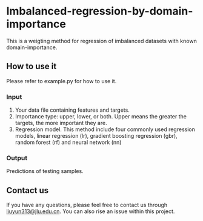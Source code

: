 # Imbalanced-regression-by-domain-importance 
This is a weigting method for regression of imbalanced datasets with known domain-importance.

## How to use it
Please refer to example.py for how to use it.
### Input
1. Your data file containing features and targets.
2. Importance type: upper, lower, or both. Upper means the greater the targets, the more important they are.
3. Regression model. This method include four commonly used regression models, linear regression (lr), gradient boosting regression (gbr), random forest (rf) and neural network (nn)

### Output
Predictions of testing samples.

## Contact us
If you have any questions, please feel free to contact us through liuyun313@jlu.edu.cn. You can also rise an issue within this project.
